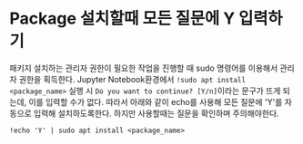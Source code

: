 # Package 설치할때 모든 질문에 Y 입력하기

패키지 설치하는 관리자 권한이 필요한 작업을 진행할 때 sudo 명령어를 이용해서 관리자 권한을 획득한다.
Jupyter Notebook환경에서 ```!sudo apt install <package_name>``` 실행 시 ```Do you want to continue? [Y/n]```이라는 문구가 뜨게 되는데, 이를 입력할 수가 없다.
따라서 아래와 같이 echo를 사용해 모든 질문에 'Y'를 자동으로 입력해 설치하도록한다. 
하지만 사용할때는 질문을 확인하며 주의해야한다.

```!echo 'Y' | sudo apt install <package_name>```
